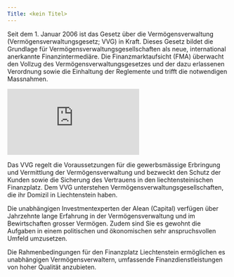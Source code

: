 ```yaml
---
Title: <kein Titel>
---
```

Seit dem 1. Januar 2006 ist das Gesetz über die Vermögensverwaltung (Vermögensverwaltungsgesetz; VVG) in Kraft. Dieses Gesetz bildet die Grundlage für Vermögensverwaltungsgesellschaften als neue, international anerkannte Finanzintermediäre. Die Finanzmarktaufsicht (FMA) überwacht den Vollzug des Vermögensverwaltungsgesetzes und der dazu erlassenen Verordnung sowie die Einhaltung der Reglemente und trifft die notwendigen Massnahmen.

![image-53](https://www.aleancapital.com/allgemeines/index.php?eID=tx_securedownloads&p=4&u=0&g=0&t=1752830776&hash=7ee338cc02ad3efce6a067a714526c7b1ad1c70a&file=/fileadmin/_processed_/2/f/csm_Euro-Zahnraeder_a34d3718b1.jpg)

Das VVG regelt die Voraussetzungen für die gewerbsmässige Erbringung und Vermittlung der Vermögensverwaltung und bezweckt den Schutz der Kunden sowie die Sicherung des Vertrauens in den liechtensteinischen Finanzplatz. Dem VVG unterstehen Vermögensverwaltungsgesellschaften, die ihr Domizil in Liechtenstein haben.

Die unabhängigen Investmentexperten der Alean (Capital) verfügen über Jahrzehnte lange Erfahrung in der Vermögensverwaltung und im Bewirtschaften grosser Vermögen. Zudem sind Sie es gewohnt die Aufgaben in einem politischen und ökonomischen sehr anspruchsvollen Umfeld umzusetzen.

Die Rahmenbedingungen für den Finanzplatz Liechtenstein ermöglichen es unabhängigen Vermögensverwaltern, umfassende Finanzdienstleistungen von hoher Qualität anzubieten.